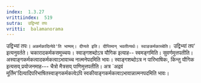 ```yaml
---
index:  1.3.27
vrittiindex:  519
sutra:  उद्विभ्यां तपः
vritti:  balamanorama 
---
```


उद्विभ्यां तपः। `अकर्मकादित्येवे'ति भाष्यम्। दीप्यते इति। दीप्तिमान् भवतीत्यर्थः। स्वाङकर्मकाच्चेति। `उद्विभ्यां तप' इत्यनुवर्तते। चकारादकर्मकसमुच्चयः। स्वाङ्गशब्दोऽत्र यौगिक इत्याह-- स्वमङ्गमिति। सुवर्णमुत्तपतीति। अस्वाङ्गकर्मकत्वादकर्मकत्वाऽभावाच्च नात्मनेपदमिति भावः। स्वाङ्गशब्दोऽत्र न पारिभाषिकः, किन्तु यौगिक इत्यसय् प्रयोजनमाह--- चैत्रो मैत्रसय् पाणिमुत्तपतीति। अत्र `अद्रवं मूर्तिम'दित्यादिपरिभाषितस्वाङ्गकर्मकत्वेऽपि स्वकीयाङ्गकर्मकत्वाऽभावान्नात्मनपदमिति भावः।

